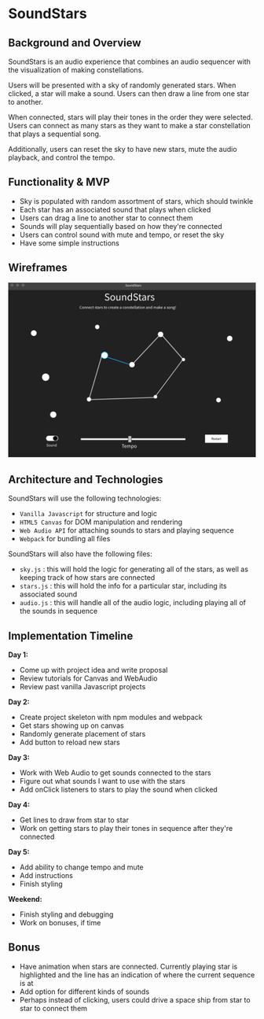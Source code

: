 # SoundStars

## Background and Overview

SoundStars is an audio experience that combines an audio sequencer with the visualization of making constellations.

Users will be presented with a sky of randomly generated stars. When clicked, a star will make a sound. Users can then draw a line from one star to another.

When connected, stars will play their tones in the order they were selected. Users can connect as many stars as they want to make a star constellation that plays a sequential song.

Additionally, users can reset the sky to have new stars, mute the audio playback, and control the tempo.

## Functionality & MVP

* Sky is populated with random assortment of stars, which should twinkle
* Each star has an associated sound that plays when clicked
* Users can drag a line to another star to connect them
* Sounds will play sequentially based on how they're connected
* Users can control sound with mute and tempo, or reset the sky
* Have some simple instructions

## Wireframes

![alt text](../images/mockup.png)

## Architecture and Technologies

SoundStars will use the following technologies: 
* `Vanilla Javascript` for structure and logic
* `HTML5 Canvas` for DOM manipulation and rendering
* `Web Audio API` for attaching sounds to stars and playing sequence
* `Webpack` for bundling all files

SoundStars will also have the following files: 

* `sky.js` : this will hold the logic for generating all of the stars, as well as keeping track of how stars are connected
* `stars.js` : this will hold the info for a particular star, including its associated sound
* `audio.js` : this will handle all of the audio logic, including playing all of the sounds in sequence

## Implementation Timeline

**Day 1:** 
* Come up with project idea and write proposal
* Review tutorials for Canvas and WebAudio
* Review past vanilla Javascript projects

**Day 2:**
* Create project skeleton with npm modules and webpack
* Get stars showing up on canvas
* Randomly generate placement of stars
* Add button to reload new stars

**Day 3:**
* Work with Web Audio to get sounds connected to the stars
* Figure out what sounds I want to use with the stars
* Add onClick listeners to stars to play the sound when clicked

**Day 4:**
* Get lines to draw from star to star
* Work on getting stars to play their tones in sequence after they're connected

**Day 5:**
* Add ability to change tempo and mute
* Add instructions
* Finish styling

**Weekend:**
* Finish styling and debugging
* Work on bonuses, if time

## Bonus

* Have animation when stars are connected. Currently playing star is highlighted and the line has an indication of where the current sequence is at
* Add option for different kinds of sounds
* Perhaps instead of clicking, users could drive a space ship from star to star to connect them